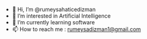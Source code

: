 - 👋 Hi, I’m @rumeysahaticedizman
- 👀 I’m interested in Artificial Intelligence
- 🌱 I’m currently learning software
- 📫 How to reach me : rumeysadizman1@gmail.com

